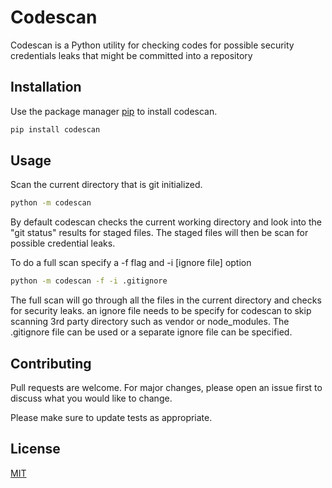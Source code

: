 # Codescan

Codescan is a Python utility for checking codes for possible security credentials leaks that might be committed into a repository

## Installation

Use the package manager [pip](https://pip.pypa.io/en/stable/) to install codescan.

```bash
pip install codescan
```

## Usage

Scan the current directory that is git initialized.
```bash
python -m codescan
```
By default codescan checks the current working directory and look into the "git status" results for staged files. The staged files will then be scan for possible credential leaks.

To do a full scan specify a -f flag and -i [ignore file] option
```bash
python -m codescan -f -i .gitignore
```
The full scan will go through all the files in the current directory and checks for security leaks. an ignore file needs to be specify for codescan to skip scanning 3rd party directory such as vendor or node_modules. The .gitignore file can be used or a separate ignore file can be specified.


## Contributing
Pull requests are welcome. For major changes, please open an issue first to discuss what you would like to change.

Please make sure to update tests as appropriate.

## License
[MIT](https://choosealicense.com/licenses/mit/)